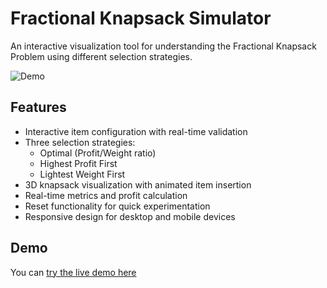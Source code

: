 # Fractional Knapsack Simulator

An interactive visualization tool for understanding the Fractional Knapsack Problem using different selection strategies.

![Demo]([https://via.placeholder.com/800x600.png?text=Fractional+Knapsack+Simulator+Demo](https://drive.google.com/file/d/1Od-pDvDdyxCWG9LHmrs-WgHei8kZ4ztx/view?usp=sharing)) 

## Features

- Interactive item configuration with real-time validation
- Three selection strategies:
  - Optimal (Profit/Weight ratio)
  - Highest Profit First
  - Lightest Weight First
-  3D knapsack visualization with animated item insertion
- Real-time metrics and profit calculation
-  Reset functionality for quick experimentation
- Responsive design for desktop and mobile devices

## Demo

You can [try the live demo here](https://ishitadubeyy.github.io/Fractional-Knapsack-Simulation/) 
